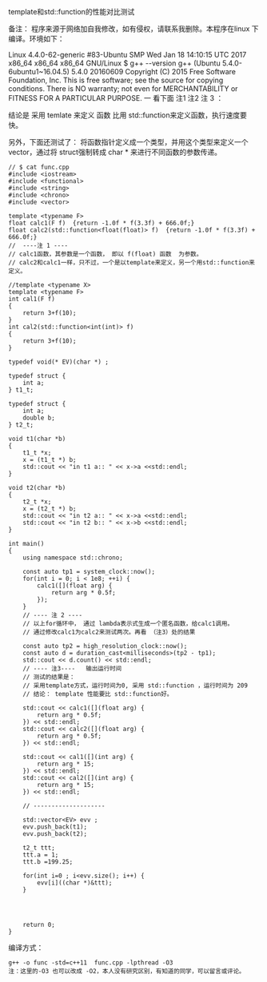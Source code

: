 

template和std::function的性能对比测试

备注：
程序来源于网络加自我修改，如有侵权，请联系我删除。本程序在linux 下编译。环境如下：

Linux 4.4.0-62-generic #83-Ubuntu SMP Wed Jan 18 14:10:15 UTC 2017 x86_64 x86_64 x86_64 GNU/Linux
$ g++ --version
g++ (Ubuntu 5.4.0-6ubuntu1~16.04.5) 5.4.0 20160609
Copyright (C) 2015 Free Software Foundation, Inc.
This is free software; see the source for copying conditions.  There is NO
warranty; not even for MERCHANTABILITY or FITNESS FOR A PARTICULAR PURPOSE.
一
看下面 注1 注2 注 3 ：

结论是 采用 temlate 来定义 函数 比用 std::function来定义函数，执行速度要快。

另外，下面还测试了：
将函数指针定义成一个类型，并用这个类型来定义一个vector，通过将 struct强制转成 char * 来进行不同函数的参数传递。

```
// $ cat func.cpp
#include <iostream>
#include <functional>
#include <string>
#include <chrono>
#include <vector>

template <typename F>
float calc1(F f)  {return -1.0f * f(3.3f) + 666.0f;}
float calc2(std::function<float(float)> f)  {return -1.0f * f(3.3f) + 666.0f;}
//  ----注 1 ---- 
// calc1函数，其参数是一个函数， 即以 f(float) 函数  为参数。
// calc2和calc1一样，只不过，一个是以template来定义，另一个用std::function来定义。

//template <typename X>
template <typename F>
int cal1(F f)
{
    return 3+f(10);
}
int cal2(std::function<int(int)> f)
{
    return 3+f(10);
}

typedef void(* EV)(char *) ;

typedef struct {
    int a;
} t1_t;

typedef struct {
    int a;
    double b;
} t2_t;

void t1(char *b)
{
    t1_t *x;
    x = (t1_t *) b;
    std::cout << "in t1 a:: " << x->a <<std::endl;
}

void t2(char *b)
{
    t2_t *x;
    x = (t2_t *) b;
    std::cout << "in t2 a:: " << x->a <<std::endl;
    std::cout << "in t2 b:: " << x->b <<std::endl;
}

int main()
{
    using namespace std::chrono;

    const auto tp1 = system_clock::now();
    for(int i = 0; i < 1e8; ++i) {
        calc1([](float arg) {
            return arg * 0.5f;
        });
    }
    // ---- 注 2 ----
    // 以上for循环中， 通过 lambda表示式生成一个匿名函数，给calc1调用。
    // 通过修改calc1为calc2来测试两次。再看 （注3）处的结果

    const auto tp2 = high_resolution_clock::now();
    const auto d = duration_cast<milliseconds>(tp2 - tp1);
    std::cout << d.count() << std::endl;   
    // ---- 注3----   输出运行时间
    // 测试的结果是：
    // 采用template方式，运行时间为0, 采用 std::function ，运行时间为 209
    // 结论： template 性能要比 std::function好。

    std::cout << calc1([](float arg) {
        return arg * 0.5f;
    }) << std::endl;
    std::cout << calc2([](float arg) {
        return arg * 0.5f;
    }) << std::endl;

    std::cout << cal1([](int arg) {
        return arg * 15;
    }) << std::endl;
    std::cout << cal2([](int arg) {
        return arg * 15;
    }) << std::endl;

    // --------------------

    std::vector<EV> evv ;
    evv.push_back(t1);
    evv.push_back(t2);

    t2_t ttt;
    ttt.a = 1;
    ttt.b =199.25;

    for(int i=0 ; i<evv.size(); i++) {
        evv[i]((char *)&ttt);
    }




    return 0;
}
```
编译方式：

```
g++ -o func -std=c++11  func.cpp -lpthread -O3
注：这里的-O3 也可以改成 -O2，本人没有研究区别，有知道的同学，可以留言或评论。
```


